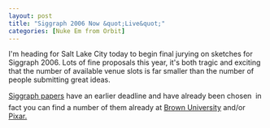 ```yaml
---
layout: post
title: "Siggraph 2006 Now &quot;Live&quot;"
categories: [Nuke Em from Orbit]
---
```

I'm heading for Salt Lake City today to begin final jurying on sketches for Siggraph 2006. Lots of fine proposals this year, it's both tragic and exciting that the number of available venue slots is far smaller than the number of people submitting great ideas.

<a href="http://www.siggraph.org/s2006/main.php?f=conference&p=papers">Siggraph papers</a> have an earlier deadline and have already been chosen &#151; in fact you can find a number of them already at <a href="http://www.cs.brown.edu/~tor/sig2006.html">Brown University</a> and/or <a href="http://graphics.pixar.com/">Pixar.</a>

<!--more-->

